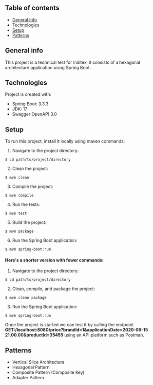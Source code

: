 ## Table of contents
* [General info](#general-info)
* [Technologies](#technologies)
* [Setup](#setup)
* [Patterns](#patterns)


## General info
This project is a technical test for Inditex, it consists of a hexagonal architecture application using Spring Boot.

## Technologies
Project is created with:
* Spring Boot: 3.3.3
* JDK: 17
* Swagger OpenAPI 3.0

## Setup
To run this project, install it locally using maven commands:

1. Navigate to the project directory:

```
$ cd path/to/project/directory
```

2. Clean the project: 

```
$ mvn clean 
```

3. Compile the project: 

```
$ mvn compile
```

4. Run the tests: 

```
$ mvn test
```
5. Build the project:

```
$ mvn package
```

6. Run the Spring Boot application:

```
$ mvn spring-boot:run
```

#### Here's a shorter version with fewer commands:
1. Navigate to the project directory:

```
$ cd path/to/project/directory
```

2. Clean, compile, and package the project:

```
$ mvn clean package
```

3. Run the Spring Boot application:
```
$ mvn spring-boot:run
```

Once the project is started we can test it by calling the endpoint **GET:/localhost:8080/price?brandId=1&applicationDate=2020-06-15 21.00.00&productId=35455** using an API platform such as Postman.

## Patterns 
* Vertical Slice Architecture
* Hexagonal Pattern
* Composite Pattern (Composite Key)
* Adapter Pattern




